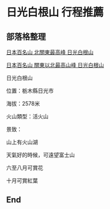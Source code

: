 # 日光白根山 行程推薦

## 部落格整理
[日本百名山 北關東最高峰 日光白根山](https://hiking.biji.co/index.php?q=review&act=info&review_id=5013)

[日本百名山 關東以北最高山峰 日光白根山](https://fitz.hk/sports/hiking/%E6%97%A5%E6%9C%AC%E7%99%BE%E5%90%8D%E5%B1%B1-%E9%97%9C%E6%9D%B1%E4%BB%A5%E5%8C%97%E6%9C%80%E9%AB%98%E5%B1%B1%E5%B3%B0-%E6%97%A5%E5%85%89%E7%99%BD%E6%A0%B9%E5%B1%B1/)

日光白根山

位置：栃木縣日光市

海拔：2578米

火山類型：活火山

景致：

山上有火山湖

天氣好的時候，可遠望富士山

六至八月可賞花

十月可賞紅葉


## End
